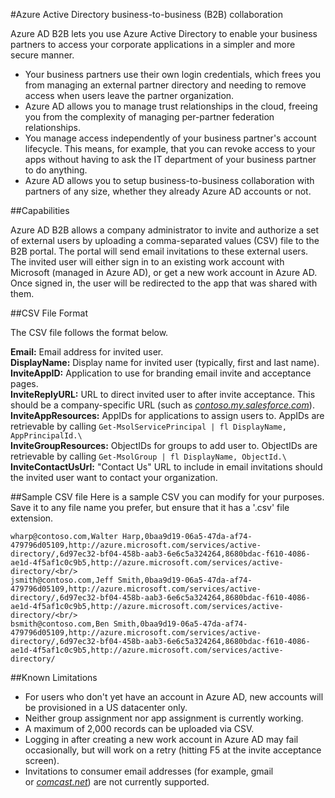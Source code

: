 <properties
   pageTitle="Azure Active Directory business-to-business (B2B) collaboration"
   description="Article description that will be displayed on landing pages and in most search results"
   services="active-directory"
   documentationCenter=""
   authors="curtand"
   manager="stevepo"
   editor=""/>

<tags
   ms.service="active-directory"
   ms.devlang=""
   ms.topic="article"
   ms.tgt_pltfrm=""
   ms.workload="identity"
   ms.date="07/31/2015"
   ms.author="curtand"/>

#Azure Active Directory business-to-business (B2B) collaboration

Azure AD B2B lets you use Azure Active Directory to enable your business partners to access your corporate applications in a simpler and more secure manner.

-   Your business partners use their own login credentials, which frees you from managing an external partner directory and needing to remove access when users leave the partner organization.
-   Azure AD allows you to manage trust relationships in the cloud, freeing you from the complexity of managing per-partner
    federation relationships.
-   You manage access independently of your business partner's account lifecycle. This means, for example, that you can revoke access to your apps without having to ask the IT department of your business partner to do anything.
-   Azure AD allows you to setup business-to-business collaboration with partners of any size, whether they already Azure AD accounts or not.

##Capabilities

Azure AD B2B allows a company administrator to invite and authorize a set of external users by uploading a comma-separated values (CSV) file to the B2B portal. The portal will send email invitations to these external users. The invited user will either sign in to an existing work account with Microsoft (managed in Azure AD), or get a new work account in Azure AD. Once signed in, the user will be redirected to the app that was shared with them.

##CSV File Format

The CSV file follows the format below.

**Email:** Email address for invited user.<br/>
**DisplayName:** Display name for invited user (typically, first and last name).<br/>
**InviteAppID:** Application to use for branding email invite and acceptance pages.<br/>
**InviteReplyURL:** URL to direct invited user to after invite acceptance. This should be a company-specific URL (such as [*contoso.my.salesforce.com*](http://contoso.my.salesforce.com/)).<br/>
**InviteAppResources:** AppIDs for applications to assign users to. AppIDs are retrievable by calling `Get-MsolServicePrincipal | fl DisplayName, AppPrincipalId.\`<br/>
**InviteGroupResources:** ObjectIDs for groups to add user to. ObjectIDs are retrievable by calling `Get-MsolGroup | fl DisplayName, ObjectId.\`<br/>
**InviteContactUsUrl:** "Contact Us" URL to include in email invitations should the invited user want to contact your organization.

##Sample CSV file
Here is a sample CSV you can modify for your purposes. Save it to any file name you prefer, but ensure that it has a '.csv' file extension.

```Email,DisplayName,InviteAppID,InviteReplyUrl,InviteAppResources,InviteGroupResources,InviteContactUsUrl<br/>
wharp@contoso.com,Walter Harp,0baa9d19-06a5-47da-af74-479796d05109,http://azure.microsoft.com/services/active-directory/,6d97ec32-bf04-458b-aab3-6e6c5a324264,8680bdac-f610-4086-ae1d-4f5af1c0c9b5,http://azure.microsoft.com/services/active-directory/<br/>
jsmith@contoso.com,Jeff Smith,0baa9d19-06a5-47da-af74-479796d05109,http://azure.microsoft.com/services/active-directory/,6d97ec32-bf04-458b-aab3-6e6c5a324264,8680bdac-f610-4086-ae1d-4f5af1c0c9b5,http://azure.microsoft.com/services/active-directory/<br/>
bsmith@contoso.com,Ben Smith,0baa9d19-06a5-47da-af74-479796d05109,http://azure.microsoft.com/services/active-directory/,6d97ec32-bf04-458b-aab3-6e6c5a324264,8680bdac-f610-4086-ae1d-4f5af1c0c9b5,http://azure.microsoft.com/services/active-directory/
```

##Known Limitations

- For users who don't yet have an account in Azure AD, new accounts will be provisioned in a US datacenter only.
- Neither group assignment nor app assignment is currently working.
- A maximum of 2,000 records can be uploaded via CSV.
- Logging in after creating a new work account in Azure AD may fail occasionally, but will work on a retry (hitting F5 at the invite acceptance screen).
- Invitations to consumer email addresses (for example, gmail or [*comcast.net*](http://comcast.net/)) are not currently supported.
